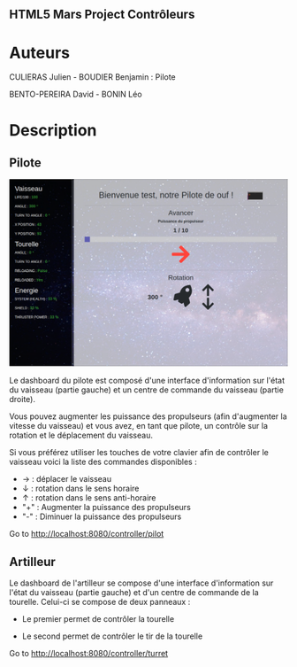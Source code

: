 HTML5 Mars Project Contrôleurs
------------------------------

# Auteurs

CULIERAS Julien - BOUDIER Benjamin : Pilote

BENTO-PEREIRA David - BONIN Léo

# Description

## Pilote

![PilotDashboard](./images/PilotDashboard.png)

Le dashboard du pilote est composé d'une interface d'information sur l'état du vaisseau (partie gauche) et un centre de commande du vaisseau (partie droite).

Vous pouvez augmenter les puissance des propulseurs (afin d'augmenter la vitesse du vaisseau) et vous avez, en tant que pilote, un contrôle sur la rotation et le déplacement du vaisseau.

Si vous préférez utiliser les touches de votre clavier afin de contrôler le vaisseau voici la liste des commandes disponibles :

* → : déplacer le vaisseau
* ↓ : rotation dans le sens horaire
* ↑ : rotation dans le sens anti-horaire
* "+" : Augmenter la puissance des propulseurs
* "-" : Diminuer la puissance des propulseurs

Go to [http://localhost:8080/controller/pilot](http://localhost:8080/controller/pilot)

## Artilleur

Le dashboard de l'artilleur se compose d'une interface d'information sur l'état du vaisseau (partie gauche) et d'un centre de commande de la tourelle. Celui-ci se compose de deux panneaux :
- Le premier permet de contrôler la tourelle

- Le second permet de contrôler le tir de la tourelle

Go to [http://localhost:8080/controller/turret](http://localhost:8080/controller/turret)
